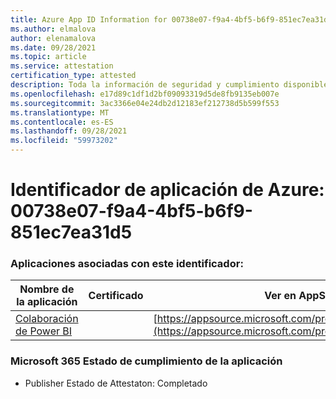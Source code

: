 ```yaml
---
title: Azure App ID Information for 00738e07-f9a4-4bf5-b6f9-851ec7ea31d5
ms.author: elmalova
author: elenamalova
ms.date: 09/28/2021
ms.topic: article
ms.service: attestation
certification_type: attested
description: Toda la información de seguridad y cumplimiento disponible para 00738e07-f9a4-4bf5-b6f9-851ec7ea31d5.
ms.openlocfilehash: e17d89c1df1d2bf09093319d5de8fb9135eb007e
ms.sourcegitcommit: 3ac3366e04e24db2d12183ef212738d5b599f553
ms.translationtype: MT
ms.contentlocale: es-ES
ms.lasthandoff: 09/28/2021
ms.locfileid: "59973202"
---
```

# <a name="azure-app-id-00738e07-f9a4-4bf5-b6f9-851ec7ea31d5"></a>Identificador de aplicación de Azure: 00738e07-f9a4-4bf5-b6f9-851ec7ea31d5


### <a name="apps-associated-with-this-id"></a>Aplicaciones asociadas con este identificador:
| **Nombre de la aplicación** | **Certificado** | **Ver en AppSource** |
|--------------|---------------|-----------------------|
| [Colaboración de Power BI](https://docs.microsoft.com/microsoft-365-app-certification/forward/WA104380739) |  | [https://appsource.microsoft.com/product/office/WA104380739](https://appsource.microsoft.com/product/office/WA104380739) |

### <a name="microsoft-365-app-compliance-status"></a>Microsoft 365 Estado de cumplimiento de la aplicación
- Publisher Estado de Attestaton: Completado
